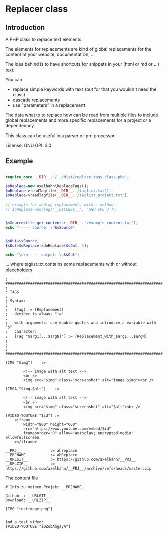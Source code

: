 # Replacer class

## Introduction

A PHP class to replace text elements.

The elements for replacements are kind of global replacements for the content
of your website, documentation, ...

The idea behind is to have shortcuts for snippets in your (html or md or ...) text.

You can 
* replace simple keywords with text (but for that you wouldn't need the class)
* cascade replacements
* use "parameters" in a replacement

The data what to to replace how can be read from multiple files to include
global replacements and more specific replacements for a project or a dependenncy.

This class can be useful in a parser or pre processor.

License: GNU GPL 3.0

## Example

```php

require_once __DIR__.'/../dist/replace-tags.class.php';

$oReplace=new axelhahn\ReplaceTags();
$oReplace->readTagfile(__DIR__.'/taglist.txt');
$oReplace->readTagfile(__DIR__.'/taglist_project.txt');

// example for adding replacements with a method
// $oReplace->addTag('__LICENSE__', 'GNU GPL 3');


$sSource=file_get_contents(__DIR__.'/example_content.txt');
echo "----- source: \n$sSource";


$sOut=$sSource;
$sOut=$oReplace->doReplace($sOut, 2);

echo "\n\n----- output: \n$sOut";

```

... where taglist.txt contains some replacements with or without placeholders

```
; ######################################################################
;
: TAGS
;
; Syntax:
;
;   [Tag] := [Replacement]
;   devider is always ":="
;
;   with arguments: use double quotes and introduce a variable with "$" 
;   character:
;   [Tag "$arg1[,..$argN]"] := [Replacement_with_$arg1...$argN]
;
;
; ######################################################################

[IMG "$img"]    := 

		<!-- image with alt text -->
		<br />
		<img src="$img" class="screenshot" alt="image $img"><br />

[IMGA "$img,$alt"]    := 

		<!-- image with alt text -->
		<br />
		<img src="$img" class="screenshot" alt="$alt"><br />

[VIDEO-YOUTUBE "$id"] := 
	<iframe 
		width="800" height="600" 
		src="https://www.youtube.com/embed/$id" 
		frameborder="0" allow="autoplay; encrypted-media" allowfullscreen
	></iframe>

__PRJ__             := ahreplace
__PRJNAME__         := ahReplace
__URLGIT__          := https://github.com/axelhahn/__PRJ__
__URLZIP__          := https://github.com/axelhahn/__PRJ__/archive/refs/heads/master.zip

```

The content file 

```
# Info zu meinem Projekt __PRJNAME__

Github  : __URLGIT__
Download: __URLZIP__

[IMG "testimage.png"]


And a test video: 
[VIDEO-YOUTUBE "iQZobAhgayA"]

```
